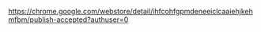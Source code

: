 https://chrome.google.com/webstore/detail/ihfcohfgpmdeneeiclcaaiehjkehmfbm/publish-accepted?authuser=0

